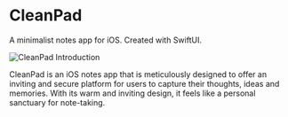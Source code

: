 # CleanPad
A minimalist notes app for iOS. Created with SwiftUI. 

![CleanPad Introduction](https://github.com/urielortega/clean-pad/assets/56855947/601fbe23-6864-4143-86ef-0db97ebdf08f)

CleanPad is an iOS notes app that is meticulously designed to offer an inviting and secure platform for users to capture their thoughts, ideas and memories. 
With its warm and inviting design, it feels like a personal sanctuary for note-taking.

